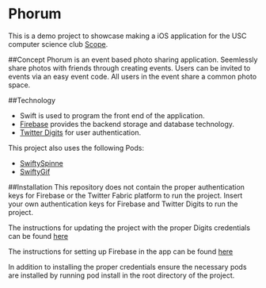 # Phorum
This is a demo project to showcase making a iOS application for the USC computer science club [Scope](http://scopeusc.com). 

##Concept
Phorum is an event based photo sharing application. Seemlessly share photos with friends through creating events. Users can be invited to events 
via an easy event code. All users in the event share a common photo space. 

##Technology 
- Swift is used to program the front end of the application. 
- [Firebase](https://firebase.google.com/) provides the backend storage and database technology.
- [Twitter Digits](https://get.digits.com/) for user authentication.

This project also uses the following Pods:
- [SwiftySpinne](https://github.com/icanzilb/SwiftSpinner)
- [SwiftyGif](https://github.com/kirualex/SwiftyGif)

##Installation
This repository does not contain the proper authentication keys for Firebase or the Twitter Fabric platform to run the project. 
Insert your own authentication keys for Firebase and Twitter Digits to run the project. 

The instructions for updating the project with the proper Digits credentials can be found [here](https://fabric.io/kits/ios/digits/install)

The instructions for setting up Firebase in the app can be found [here](https://firebase.google.com/docs/ios/setup)

In addition to installing the proper credentials ensure the necessary pods are installed by running pod install in the root directory of the project.
